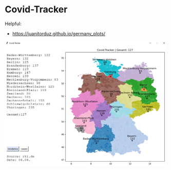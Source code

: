 # Covid-Tracker

Helpful:  
- https://juanitorduz.github.io/germany_plots/

![covid-tracker](/covid-tracker.png)
